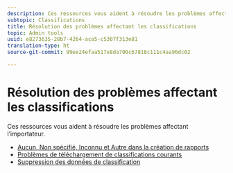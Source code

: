 ```yaml
---
description: Ces ressources vous aident à résoudre les problèmes affectant l’importateur.
subtopic: Classifications
title: Résolution des problèmes affectant les classifications
topic: Admin tools
uuid: e8273635-28b7-4264-aca5-c5307f313e81
translation-type: ht
source-git-commit: 99ee24efaa517e8da700c67818c111c4aa90dc02

---
```



# Résolution des problèmes affectant les classifications

Ces ressources vous aident à résoudre les problèmes affectant l’importateur.

* [Aucun, Non spécifié, Inconnu et Autre dans la création de rapports](/help/technotes/unspecified.md)
* [Problèmes de téléchargement de classifications courants](http://helpx.adobe.com/fr/analytics/kb/common-saint-upload-issues.html)
* [Suppression des données de classification](/help/components/c-classifications2/c-classifications-importer/t-delete-classification-data.md)

